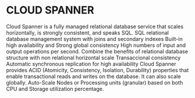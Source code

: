 
# CLOUD SPANNER

Cloud Spanner is a fully managed relational database service that scales horizontally, is strongly consistent, and speaks SQL.
SQL relational database management system with joins and secondary indexes
Built-in high availability and Strong global consistency
High numbers of input and output operations per second.
Combine the benefits of relational database structure with non relational horizontal scale
Transaccional consistency
Automatic synchronous replication for high availability
Cloud Spanner provides ACID (Atomicity, Consistency, Isolation, Durability) properties that enable transactional reads and writes on the database. It can also scale globally.
Auto-Scale Nodes or Processing units (granular) based on both CPU and Storage utilization percentage. 